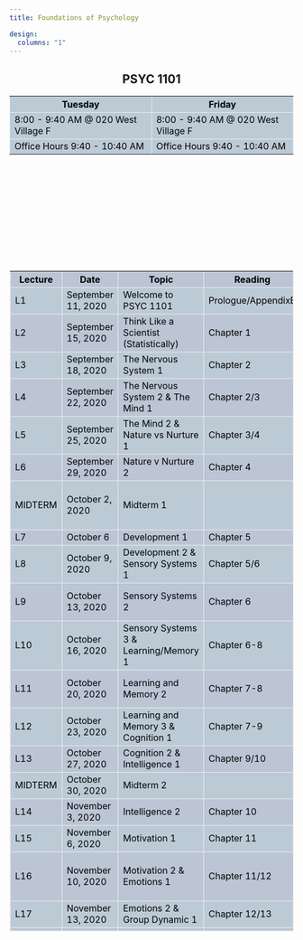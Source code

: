 ```yaml
---
title: Foundations of Psychology

design:
  columns: "1"
---
```

<!--page contents-->
<html>
  <section>
    <h1>PSYC 1101</h1>
  </section>
  <style>
    section{
      display: block;
      text-align: center;
    }
  </style>
</html>

<!--schedule overview-->
<html>
<table class="tbl" style="height:7.5%">
  <tr>
    <th>Tuesday</th>
    <th>Friday</th>
  </tr>
  <tr>
    <td>8:00 - 9:40 AM @ 020 West Village F</td>
    <td>8:00 - 9:40 AM @ 020 West Village F</td>
  </tr>
  <tr>
    <td>Office Hours 9:40 - 10:40 AM</td>
    <td>Office Hours 9:40 - 10:40 AM</td>
  </tr>
</table>
  <style>
    .tbl, th, td {
      color: #000000;
      border: 0px;
      height: 2%;
      overflow: hidden;
    }
    th, td{
      background-color: #bccad6;
      border-color: transparent;
    }
  </style>
</html>

<!--assignment calendar-->
<html>
<table style="width:100%">
  <tr>
    <th style="background-color:#bcc5d4">Lecture</th>
    <th style="background-color:#bcc5d4">Date</th>
    <th style="background-color:#bcc5d4">Topic</th>
    <th style="background-color:#bcc5d4">Reading</th>
    <th style="background-color:#bcc5d4">Assignments</th>
  </tr>
  <tr>
    <td>L1</td>
    <td>September 11, 2020</td>
    <td>Welcome to PSYC 1101</td>
    <td>Prologue/AppendixB</td>
    <td></td>
  </tr>
  <tr>
    <td style="background-color:#bcc5d4">L2</td>
    <td style="background-color:#bcc5d4">September 15, 2020</td>
    <td style="background-color:#bcc5d4">Think Like a Scientist (Statistically)</td>
    <td style="background-color:#bcc5d4">Chapter 1</td>
    <td style="background-color:#bcc5d4"></td>
  </tr>
  <tr>
    <td>L3</td>
    <td>September 18, 2020</td>
    <td>The Nervous System 1</td>
    <td>Chapter 2</td>
    <td></td>
  </tr>
  <tr>
    <td style="background-color:#bcc5d4">L4</td>
    <td style="background-color:#bcc5d4">September 22, 2020</td>
    <td style="background-color:#bcc5d4">The Nervous System 2 & The Mind 1</td>
    <td style="background-color:#bcc5d4">Chapter 2/3</td>
    <td style="background-color:#bcc5d4">NUPath Assignment Due WED 23</td>
  </tr>
  <tr>
    <td>L5</td>
    <td>September 25, 2020</td>
    <td>The Mind 2 & Nature vs Nurture 1</td>
    <td>Chapter 3/4</td>
    <td></td>
  </tr>
  <tr>
    <td style="background-color:#bcc5d4">L6</td>
    <td style="background-color:#bcc5d4">September 29, 2020</td>
    <td style="background-color:#bcc5d4">Nature v Nurture 2</td>
    <td style="background-color:#bcc5d4">Chapter 4</td>
    <td style="background-color:#bcc5d4"></td>
  </tr>
  <tr>
    <td>MIDTERM</td>
    <td>October 2, 2020</td>
    <td>Midterm 1</td>
    <td></td>
    <td>Prologue + AppendixB + Chapters 1-4</td>
  </tr>
  <tr>
    <td style="background-color:#bcc5d4">L7</td>
    <td style="background-color:#bcc5d4">October 6</td>
    <td style="background-color:#bcc5d4">Development 1</td>
    <td style="background-color:#bcc5d4">Chapter 5</td>
    <td style="background-color:#bcc5d4"></td>
  </tr>
  <tr>
    <td>L8</td>
    <td>October 9, 2020</td>
    <td>Development 2 & Sensory Systems 1</td>
    <td>Chapter 5/6</td>
    <td></td>
  </tr>
  <tr>
    <td style="background-color:#bcc5d4">L9</td>
    <td style="background-color:#bcc5d4">October 13, 2020</td>
    <td style="background-color:#bcc5d4">Sensory Systems 2</td>
    <td style="background-color:#bcc5d4">Chapter 6</td>
    <td style="background-color:#bcc5d4">NUPath Assignment Due WED 14</td>
  </tr>
  <tr>
    <td>L10</td>
    <td>October 16, 2020</td>
    <td>Sensory Systems 3 & Learning/Memory 1</td>
    <td>Chapter 6-8</td>
    <td></td>
  </tr>
  <tr>
    <td style="background-color:#bcc5d4">L11</td>
    <td style="background-color:#bcc5d4">October 20, 2020</td>
    <td style="background-color:#bcc5d4">Learning and Memory 2</td>
    <td style="background-color:#bcc5d4">Chapter 7-8</td>
    <td style="background-color:#bcc5d4">NUPATH Assignment Due WED 21</td>
  </tr>
  <tr>
    <td>L12</td>
    <td>October 23, 2020</td>
    <td>Learning and Memory 3 & Cognition 1</td>
    <td>Chapter 7-9</td>
    <td></td>
  </tr>
  <tr>
    <td style="background-color:#bcc5d4">L13</td>
    <td style="background-color:#bcc5d4">October 27, 2020</td>
    <td style="background-color:#bcc5d4">Cognition 2 & Intelligence 1</td>
    <td style="background-color:#bcc5d4">Chapter 9/10</td>
    <td style="background-color:#bcc5d4"></td>
  </tr>
  <tr>
    <td>MIDTERM</td>
    <td>October 30, 2020</td>
    <td>Midterm 2</td>
    <td></td>
    <td>Chapter 5-9</td>
  </tr>
  <tr>
    <td style="background-color:#bcc5d4">L14</td>
    <td style="background-color:#bcc5d4">November 3, 2020</td>
    <td style="background-color:#bcc5d4">Intelligence 2</td>
    <td style="background-color:#bcc5d4">Chapter 10</td>
    <td style="background-color:#bcc5d4"></td>
  </tr>
  <tr>
    <td>L15</td>
    <td>November 6, 2020</td>
    <td>Motivation 1</td>
    <td>Chapter 11</td>
    <td></td>
  </tr>
  <tr>
    <td style="background-color:#bcc5d4">L16</td>
    <td style="background-color:#bcc5d4">November 10, 2020</td>
    <td style="background-color:#bcc5d4">Motivation 2 & Emotions 1</td>
    <td style="background-color:#bcc5d4">Chapter 11/12</td>
    <td style="background-color:#bcc5d4">NUPath Assignment Due THRUS 12</td>
  </tr>
  <tr>
    <td>L17</td>
    <td>November 13, 2020</td>
    <td>Emotions 2 & Group Dynamic 1</td>
    <td>Chapter 12/13</td>
    <td></td>
  </tr>
  <tr>
    <td style="background-color:#bcc5d4">L18</td>
    <td style="background-color:#bcc5d4">November 17, 2020</td>
    <td style="background-color:#bcc5d4">Group Dynamic 2</td>
    <td style="background-color:#bcc5d4">Chapter 13</td>
    <td style="background-color:#bcc5d4"></td>
  </tr>
  <tr>
    <td>MIDTERM</td>
    <td>November 20, 2020</td>
    <td>Midterm 3</td>
    <td></td>
    <td>Chapter 10-13</td>
  </tr>
  <tr>
    <td style="background-color:#bcc5d4">L19</td>
    <td style="background-color:#bcc5d4">November 24, 2020</td>
    <td style="background-color:#bcc5d4">Personality</td>
    <td style="background-color:#bcc5d4">Chapter 14</td>
    <td style="background-color:#bcc5d4"></td>
  </tr>
  <tr>
    <td>L20</td>
    <td>December 1, 2020</td>
    <td>Mental Illness 1</td>
    <td>Chapter 15/16</td>
    <td>NUPath Assignment Due WED 2</td>
  </tr>
  <tr>
    <td style="background-color:#bcc5d4">L21</td>
    <td style="background-color:#bcc5d4">December 4, 2020</td>
    <td style="background-color:#bcc5d4">Mental Illness 2</td>
    <td style="background-color:#bcc5d4">Chapter 15/16</td>
    <td style="background-color:#bcc5d4"></td>
  </tr>
  <tr>
    <td>L22</td>
    <td>December 8, 2020</td>
    <td>Mental Illness 3</td>
    <td>Chapter 15/16</td>
    <td>NUPath Assignment Due WED 9</td>
  </tr>
<style>
table, th, td {
  color: #000000;
  height: 30%;
  border: 1px;
  border-collapse: collapse;
  border-style: ridge;
}
th, td{
  background-color: #bccad6;
}
th {
  width: 20%;
}
</style>